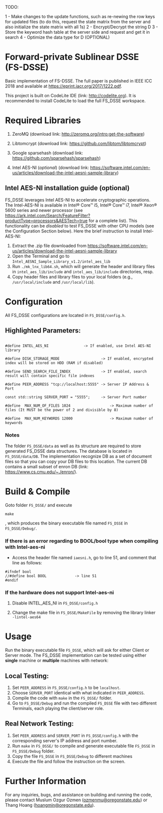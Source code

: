 TODO:

1 - Make changes to the update functions, such as re-newing the row keys for updated files (to do this, request the state matrix from the server and also initialize the state matrix with all 1s)
2 - Encrypt/Decrypt the string D
3 - Store the keyword hash table at the server side and request and get it in search
4 - Optimize the data type for D (OPTIONAL)

# Forward-private Sublinear DSSE (FS-DSSE)
Basic implementation of FS-DSSE. The full paper is published in IEEE ICC 2018 and available at https://eprint.iacr.org/2017/1222.pdf. 

This project is built on CodeLite IDE (link: http://codelite.org). It is recommended to install CodeLite to load the full FS_DSSE workspace. 


# Required Libraries
1. ZeroMQ (download link: http://zeromq.org/intro:get-the-software)

2. Libtomcrypt (download link: https://github.com/libtom/libtomcrypt)

3. Google sparsehash (download link: https://github.com/sparsehash/sparsehash)

4. Intel AES-NI (*optional*) (download link: https://software.intel.com/en-us/articles/download-the-intel-aesni-sample-library)

## Intel AES-NI installation guide (optional)

FS_DSSE leverages Intel AES-NI to accelerate cryptographic operations. The Intel-AES-NI is available in Intel® Core™ i5, Intel® Core™ i7, Intel® Xeon® 5600 series and newer processor (see https://ark.intel.com/Search/FeatureFilter?productType=processors&AESTech=true for a complete list). This functionality can be *disabled* to test FS_DSSE with other CPU models (see the Configuration Section below). Here the brief instruction to install Intel-AES-NI:


1. Extract the .zip file downloaded from https://software.intel.com/en-us/articles/download-the-intel-aesni-sample-library
2. Open the Terminal and go to `Intel_AESNI_Sample_Library_v1.2/intel_aes_lib`
3. Run ``./mk_lnx_lib64.sh``, which will generate the header and library files in `intel_aes_lib/include` and `intel_aes_lib/include` directories, resp.
4. Copy header files and library files to your local folders (e.g., `/usr/local/include` and `/usr/local/lib`).


# Configuration
All FS_DSSE configurations are located in ```FS_DSSE/config.h```. 

## Highlighted Parameters:
```

#define INTEL_AES_NI				-> If enabled, use Intel AES-NI library

#define DISK_STORAGE_MODE            	   	-> If enabled, encrypted index will be stored on HDD (RAM if disabled)
	
#define SEND_SEARCH_FILE_INDEX        		-> If enabled, search result will contain specific file indexes

#define PEER_ADDRESS "tcp://localhost:5555"	-> Server IP Address & Port

const std::string SERVER_PORT = "5555";		-> Server Port number

#define  MAX_NUM_OF_FILES 1024              	-> Maximum number of files (It MUST be the power of 2 and divisible by 8)

#define  MAX_NUM_KEYWORDS 12000             	-> Maximum number of keywords

```

### Notes

The folder ``FS_DSSE/data`` as well as its structure are required to store generated FS_DSSE data structures. The database is located in ``FS_DSSE/data/DB``. The implementation recognize DB as a set of document files so that you can copy your DB files to this location. The current DB contains a small subset of enron DB (link: https://www.cs.cmu.edu/~./enron/).

# Build & Compile
Goto folder ``FS_DSSE/`` and execute
``` 
make
```

, which produces the binary executable file named ```FS_DSSE``` in ``FS_DSSE/Debug/``.

### If there is an error regarding to BOOL/bool type when compiling with Intel-aes-ni

- Access the header file named ``iaesni.h``, go to line 51, and comment that line as follows:

```
#ifndef bool
//#define bool BOOL 			-> line 51
#endif
```

### If the hardware does not support Intel-aes-ni

1. Disable INTEL_AES_NI in ``FS_DSSE/config.h``

2. Change the make file in ``FS_DSSE/MakeFile`` by removing the library linker ``-lintel-aes64`` 



# Usage

Run the binary executable file ```FS_DSSE```, which will ask for either Client or Server mode. The FS_DSSE implementation can be tested using either **single** machine or **multiple** machines with network:


## Local Testing:
1. Set ``PEER_ADDRESS`` in ``FS_DSSE/config.h`` to be ``localhost``. 
2. Choose  ``SERVER_PORT`` identical with what indicated in ``PEER_ADDRESS``. 
3. Compile the code with ``make`` in the ``FS_DSSE/`` folder. 
4. Go to ``FS_DSSE/Debug`` and run the compiled ``FS_DSSE`` file with two different Terminals, each playing the client/server role.

## Real Network Testing:
1. Set ``PEER_ADDRESS`` and  ``SERVER_PORT`` in ``FS_DSSE/config.h`` with the corresponding server's IP address  and port number.
2. Run ``make`` in ``FS_DSSE/`` to compile and generate executable file ``FS_DSSE`` in ``FS_DSSE/Debug`` folder.
3. Copy the file ``FS_DSSE`` in ``FS_DSSE/Debug`` to different machines
4. Execute the file and follow the instruction on the screen.


# Further Information
For any inquiries, bugs, and assistance on building and running the code, please contact Muslum Ozgur Ozmen (ozmenmu@oregonstate.edu) or Thang Hoang (hoangmin@oregonstate.edu).
